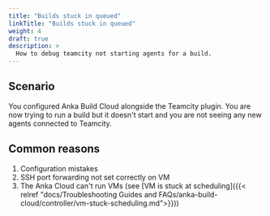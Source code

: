 ```yaml
---
title: "Builds stuck in queued"
linkTitle: "Builds stuck in queued"
weight: 4
draft: true
description: >
  How to debug teamcity not starting agents for a build.
---
```



## Scenario

You configured Anka Build Cloud alongside the Teamcity plugin. You are now trying to run a build but it doesn't start and you are not seeing any new agents connected to Teamcity.  

## Common reasons

1. Configuration mistakes
2. SSH port forwarding not set correctly on VM 
3. The Anka Cloud can't run VMs (see [VM is stuck at scheduling]({{< relref "docs/Troubleshooting Guides and FAQs/anka-build-cloud/controller/vm-stuck-scheduling.md">}}))